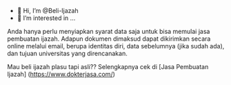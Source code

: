 - 👋 Hi, I’m @Beli-Ijazah
- 👀 I’m interested in ...

Anda hanya perlu menyiapkan syarat data saja untuk bisa memulai jasa pembuatan ijazah. Adapun dokumen dimaksud dapat dikirimkan secara online melalui email, berupa identitas diri, data sebelumnya (jika sudah ada), dan tujuan universitas yang direncanakan.

Mau beli ijazah plasu tapi asli?? Selengkapnya cek di [Jasa Pembuatan Ijazah] (https://www.dokterjasa.com/)
